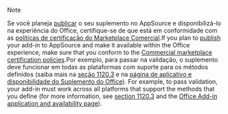 > [!NOTE]
> <span data-ttu-id="ef5fb-101">Se você planeja [publicar](../publish/publish.md) o seu suplemento no AppSource e disponibilizá-lo na experiência do Office, certifique-se de que está em conformidade com as [políticas de certificação do Marketplace Comercial](/legal/marketplace/certification-policies).</span><span class="sxs-lookup"><span data-stu-id="ef5fb-101">If you plan to [publish](../publish/publish.md) your add-in to AppSource and make it available within the Office experience, make sure that you conform to the [Commercial marketplace certification policies](/legal/marketplace/certification-policies).</span></span><span data-ttu-id="ef5fb-102">Por exemplo, para passar na validação, o suplemento deve funcionar em todas as plataformas com suporte para os métodos definidos (saiba mais na [seção 1120.3](/legal/marketplace/certification-policies#11203-functionality) e na [página de aplicativo e disponibilidade do Suplemento do Office](../overview/office-add-in-availability.md)).</span><span class="sxs-lookup"><span data-stu-id="ef5fb-102"> For example, to pass validation, your add-in must work across all platforms that support the methods that you define (for more information, see [section 1120.3](/legal/marketplace/certification-policies#11203-functionality) and the [Office Add-in application and availability page](../overview/office-add-in-availability.md)).</span></span>
